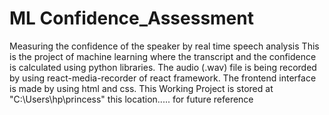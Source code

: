 # ML Confidence_Assessment
Measuring the confidence of the speaker by real time speech analysis
This is the project of machine learning where the transcript and the confidence is calculated using python libraries.
The audio (.wav) file is being recorded by using react-media-recorder of react framework.
The frontend interface is made by using html and css.
This Working Project is stored at "C:\Users\hp\princess" this location..... for future reference
